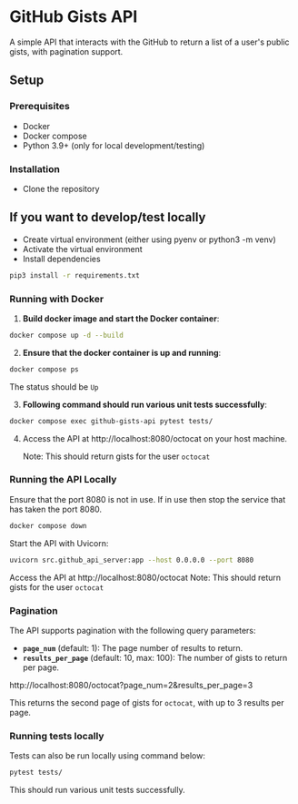 # GitHub Gists API

A simple API that interacts with the GitHub to return a list of a user's public gists, with pagination support.

## Setup

### Prerequisites
- Docker
- Docker compose
- Python 3.9+ (only for local development/testing)

### Installation

- Clone the repository

## If you want to develop/test locally
- Create virtual environment (either using pyenv or python3 -m venv)
- Activate the virtual environment
- Install dependencies
```bash
pip3 install -r requirements.txt
```

### Running with Docker

1. **Build docker image and start the Docker container**:
```bash
docker compose up -d --build
```

2. **Ensure that the docker container is up and running**:
```bash
docker compose ps
```
The status should be `Up`

3. **Following command should run various unit tests successfully**:
```bash
docker compose exec github-gists-api pytest tests/
```
   

4. Access the API at http://localhost:8080/octocat on your host machine.

   Note: This should return gists for the user `octocat`


### Running the API Locally

Ensure that the port 8080 is not in use. If in use then stop the service that has taken the port 8080.
```bash
docker compose down
```

Start the API with Uvicorn:
```bash
uvicorn src.github_api_server:app --host 0.0.0.0 --port 8080
```

Access the API at http://localhost:8080/octocat
Note: This should return gists for the user `octocat`


### Pagination

The API supports pagination with the following query parameters:

- **`page_num`** (default: 1): The page number of results to return.
- **`results_per_page`** (default: 10, max: 100): The number of gists to return per page.

http://localhost:8080/octocat?page_num=2&results_per_page=3

This returns the second page of gists for `octocat`, with up to 3 results per page.

### Running tests locally

Tests can also be run locally using command below:
```bash
pytest tests/
```

This should run various unit tests successfully.
